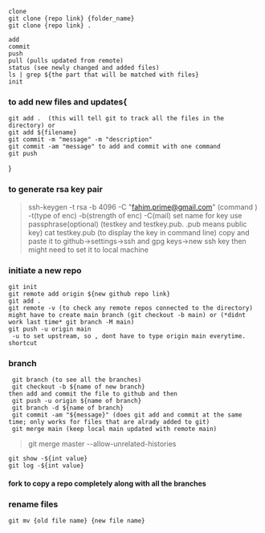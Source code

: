 ```
clone
git clone {repo link} {folder_name}
git clone {repo link} .
```

```
add
commit
push
pull (pulls updated from remote)
status (see newly changed and added files)
ls | grep ${the part that will be matched with files}
init
```

### to add new files and updates{

    git add .  (this will tell git to track all the files in the directory) or
    git add ${filename}
    git commit -m "message" -m "description"
    git commit -am "message" to add and commit with one command
    git push

}

### to generate rsa key pair

> ssh-keygen -t rsa -b 4096 -C "fahim.prime@gmail.com"
    (command ) -t(type of enc) -b(strength of enc) -C(mail)
> set name for key
    use passphrase(optional)
    (testkey and testkey.pub. .pub means public key)
>cat testkey.pub (to display the key in command line)
>copy and paste it to github->settings->ssh and gpg keys->new ssh key
    then might need to set it to local machine

### initiate a new repo

```
git init
git remote add origin ${new github repo link}
git add .
git remote -v (to check any remote repos connected to the directory)
might have to create main branch (git checkout -b main) or (*didnt work last time* git branch -M main)
git push -u origin main
 -u to set upstream, so , dont have to type origin main everytime. shortcut
```

### branch

```
 git branch (to see all the branches)
 git checkout -b ${name of new branch}
then add and commit the file to github and then
 git push -u origin ${name of branch}
 git branch -d ${name of branch}
 git commit -am "${message}" (does git add and commit at the same time; only works for files that are alrady added to git)
 git merge main (keep local main updated with remote main)
```

> git merge master --allow-unrelated-histories

```
git show -${int value}
git log -${int value}
```

#### fork to copy a repo completely along with all the branches

### rename files

```
git mv {old file name} {new file name}
```

